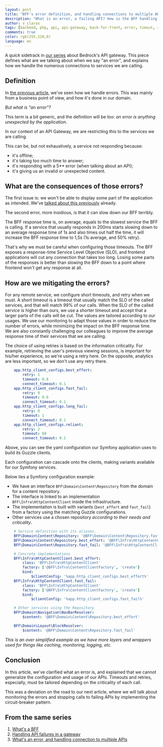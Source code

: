 ```yaml
---
layout: post
title: "BFF's error definition, and handling connections to multiple API"
description: "What is an error, a failing API? How is the BFF handling connections to multiple API?"
author: v_claras
tags: [backend, php, api, api-gateway, back-for-front, error, timout, retry, slo, guzzle]
comments: true
color: rgb(255,128,0)
language: en
---
```


A _quick_ sidetrack in [our series](#from-the-same-series) about Bedrock's API gateway.
This piece defines what are we talking about when we say "an error", and explains how we handle the numerous connections to services we are calling.

## Definition

In [the previous article](/2022/08/12/backend-fallbacks.html), we've seen how we handle errors.
This was mainly from a business point of view, and how it's done in our domain.

*But what is "an error"?*

This term is a bit generic, and the definition will be too: *an error is anything unexpected by the application*.

In our context of an API Gateway, we are restricting this to the services we are calling.

This can be, but not exhaustively, a service not responding because:
* it's offline;
* it's taking too much time to answer;
* it's responding with a 5** error (when talking about an API);
* it's giving us an invalid or unexpected content.

## What are the consequences of those errors?

The first issue is: we won't be able to display some part of the application as intended.
We've [talked about this previously](https://tech.bedrockstreaming.com/2022/08/12/backend-fallbacks.html#handling-failures) already.

The second error, more insidious, is that it can slow down our BFF terribly.

The BFF response time is, on average, equals to the slowest service the BFF is calling.
If a service that usually responds in 200ms starts slowing down to an average response time of 1s and also times out half the time, it will increase the BFF response time to 1,5s (1s average, and 50% retry).

That's why we must be careful when configuring those timeouts.
The BFF exposes a response-time Service Level Objective (SLO), and frontend applications will cut any connection that takes too long.
Losing some parts of the responses is better than slowing the BFF down to a point where frontend won't get any response at all.

## How are we mitigating the errors?

For any remote service, we configure short timeouts, and retry when we must.
A short timeout is a timeout that usually match the SLO of the called services, and that will match 99% of our calls.
When the SLO of the called service is higher than ours, we use a shorter timeout and accept that a larger parts of the calls will be cut.
The values are tailored according to our usages.
We use our monitoring to adapt those values in order to reduce the number of errors, while minimizing the impact on the BFF response time.
We are also constantly challenging our colleagues to improve the average response time of their services that we are calling.

The choice of using retries is based on the information criticality.
For example, retrieving the user's previous viewing sessions, is important for his/her experience, so we're using a retry here.
On the opposite, analytics are less important, so we don't use any retry there.

```yaml
    app.http_client_configs.best_effort:
        retry: 1
        timeout: 0.6
        connect_timeout: 0.1
    app.http_client_configs.fast_fail:
        retry: 0
        timeout: 0.6
        connect_timeout: 0.1
    app.http_client_configs.long_fail:
        retry: 0
        timeout: 1
        connect_timeout: 0.1
    app.http_client_configs.reliant:
        retry: 2
        timeout: 60
        connect_timeout: 0.1
```
Above, you can see the yaml configuration our Symfony application uses to build its Guzzle clients.

Each configuration can cascade onto the clients, making variants available for our Symfony services.

Below lies a Symfony configuration example:
* We have an interface `BFF\Domain\Content\Repository` from the domain for a content repository.
* The interface is linked to an implementation `BFF\Infra\HttpContentClient` inside the infrastructure.
* The implementation is built with variants (`best_effort` and `fast_fail`) from a factory using the matching Guzzle configurations.
* Other services use a chosen repository *according to their needs and criticality*.

```yaml
    # Service definition with its aliases.
    BFF\Domain\Content\Repository: '@BFF\Domain\Content\Repository.fast_fail'
    BFF\Domain\Content\Repository.best_effort: '@BFF\Infra\HttpContentClient.best_effort'
    BFF\Domain\Content\Repository.fast_fail: '@BFF\Infra\HttpContentClient.fast_fail'

    # Concrete implementations
    BFF\Infra\HttpContentClient.best_effort:
        class: 'BFF\Infra\HttpContentClient'
        factory: ['@BFF\Infra\ContentClientFactory', 'create']
        bind:
            $clientConfig: '%app.http_client_configs.best_effort%'
    BFF\Infra\HttpContentClient.fast_fail:
        class: 'BFF\Infra\HttpContentClient'
        factory: ['@BFF\Infra\ContentClientFactory', 'create']
        bind:
            $clientConfig: '%app.http_client_configs.fast_fail%'

    # Other services using the Repository
    BFF\Domain\Navigation\NavBarResolver:
        $content: '@BFF\Domain\Content\Repository.best_effort'

    BFF\Domain\Layout\BlockResolver:
        $content: '@BFF\Domain\Content\Repository.fast_fail'
```

_This is an over simplified example as we have more layers and wrappers used for things like caching, monitoring, logging, etc._

## Conclusion

In this article, we've clarified what an error is, and explained that we cannot generalize the configuration and usage of our APIs. Timeouts and retries, especially, must be tailored depending on the criticality of each call.

This was a deviation on the road to our next article, where we will talk about monitoring the errors and stopping calls to failing APIs by implementing the circuit-breaker pattern.

## From the same series

1. [What's a BFF](/2022/06/10/backend-bff-intro.html)
2. [Handling API failures in a gateway](/2022/08/12/backend-fallbacks.html)
3. [What's an error, and handling connection to multiple APIs](/2022/08/25/backend-errors-connections.html)
